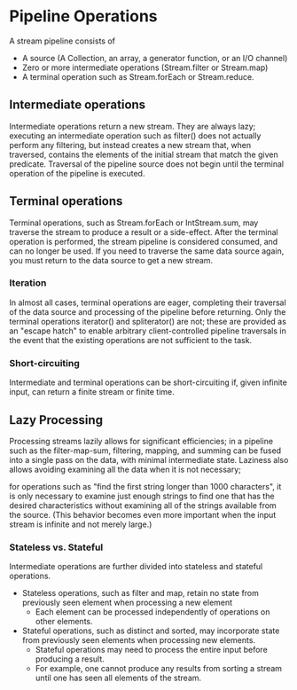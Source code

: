 # Pipeline Operations #

A stream pipeline consists of
* A source (A Collection, an array, a generator function, or an I/O channel)
* Zero or more intermediate operations (Stream.filter or Stream.map)
* A terminal operation such as Stream.forEach or Stream.reduce.

## Intermediate operations ##
Intermediate operations return a new stream.
They are always lazy; executing an intermediate operation such as filter() does not actually perform any filtering, but instead creates a new stream that, when traversed, contains the elements of the initial stream that match the given predicate.
Traversal of the pipeline source does not begin until the terminal operation of the pipeline is executed.

## Terminal operations ##
Terminal operations, such as Stream.forEach or IntStream.sum, may traverse the stream to produce a result or a side-effect.
After the terminal operation is performed, the stream pipeline is considered consumed, and can no longer be used.
If you need to traverse the same data source again, you must return to the data source to get a new stream.

### Iteration ###
In almost all cases, terminal operations are eager, completing their traversal of the data source and processing of the pipeline before returning.
Only the terminal operations iterator() and spliterator() are not; these are provided as an "escape hatch" to enable arbitrary client-controlled pipeline traversals in the event that the existing operations are not sufficient to the task.

### Short-circuiting ###
Intermediate and terminal operations can be short-circuiting if, given infinite input, can return a finite stream or finite time.

## Lazy Processing ##
Processing streams lazily allows for significant efficiencies;
in a pipeline such as the filter-map-sum, filtering, mapping, and summing can be fused into a single pass on the data, with minimal intermediate state.
Laziness also allows avoiding examining all the data when it is not necessary;

for operations such as "find the first string longer than 1000 characters",
it is only necessary to examine just enough strings to find one that has the desired characteristics
without examining all of the strings available from the source.
(This behavior becomes even more important when the input stream is infinite and not merely large.)

### Stateless vs. Stateful ###
Intermediate operations are further divided into stateless and stateful operations.

* Stateless operations, such as filter and map, retain no state from previously seen element when processing a new element
  * Each element can be processed independently of operations on other elements.
* Stateful operations, such as distinct and sorted, may incorporate state from previously seen elements when processing new elements.
  * Stateful operations may need to process the entire input before producing a result.
  * For example, one cannot produce any results from sorting a stream until one has seen all elements of the stream.
